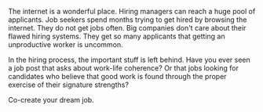 The internet is a wonderful place. Hiring managers can reach a huge pool of applicants. Job seekers spend months trying to get hired by browsing the internet. They do not get jobs often. Big companies don't care about their flawed hiring systems. They get so many applicants that getting an unproductive worker is uncommon.

In the hiring process, the important stuff is left behind. Have you ever seen a job post that asks about work-life coherence? Or that jobs looking for candidates who believe that good work is found through the proper exercise of their signature strengths?

Co-create your dream job.
